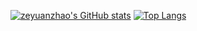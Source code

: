 [![zeyuanzhao's GitHub stats](https://github-readme-stats.vercel.app/api?username=zeyuanzhao&show_icons=true&theme=algolia)](https://github.com/zeyuanzhao/zeyuanzhao)
[![Top Langs](https://github-readme-stats.vercel.app/api/top-langs/?username=zeyuanzhao&show_icons=true&theme=algolia&layout=compact)](https://github.com/zeyuanzhao/zeyuanzhao)

<!-- ### Hi there 👋 -->

<!--
**zeyuanzhao/zeyuanzhao** is a ✨ _special_ ✨ repository because its `README.md` (this file) appears on your GitHub profile.

Here are some ideas to get you started:

- 🔭 I’m currently working on ...
- 🌱 I’m currently learning ...
- 👯 I’m looking to collaborate on ...
- 🤔 I’m looking for help with ...
- 💬 Ask me about ...
- 📫 How to reach me: ...
- 😄 Pronouns: ...
- ⚡ Fun fact: ...
-->
